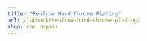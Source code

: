 ```yaml
---
title: "Renfrow Hard Chrome Plating"
url: /lubbock/renfrow-hard-chrome-plating/
shop: car repair
---
```

